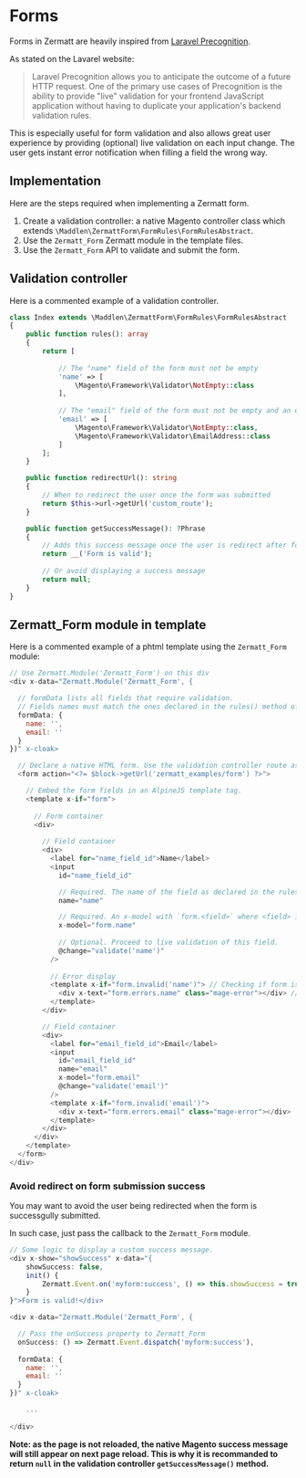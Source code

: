 # Forms

Forms in Zermatt are heavily inspired from [Laravel Precognition](https://laravel.com/docs/precognition).

As stated on the Lavarel website:

> Laravel Precognition allows you to anticipate the outcome of a future HTTP request. One of the primary use cases of Precognition is the ability to provide "live" validation for your frontend JavaScript application without having to duplicate your application's backend validation rules.

This is especially useful for form validation and also allows great user experience by providing (optional) live validation on each input change. The user gets instant error notification when filling a field the wrong way.

## Implementation

Here are the steps required when implementing a Zermatt form.

1. Create a validation controller: a native Magento controller class which extends `\Maddlen\ZermattForm\FormRules\FormRulesAbstract`.
2. Use the `Zermatt_Form` Zermatt module in the template files.
3. Use the `Zermatt_Form` API to validate and submit the form.

## Validation controller

Here is a commented example of a validation controller.

```php
class Index extends \Maddlen\ZermattForm\FormRules\FormRulesAbstract
{
    public function rules(): array
    {
        return [
            
            // The "name" field of the form must not be empty
            'name' => [
                \Magento\Framework\Validator\NotEmpty::class
            ],
            
            // The "email" field of the form must not be empty and an email address
            'email' => [
                \Magento\Framework\Validator\NotEmpty::class, 
                \Magento\Framework\Validator\EmailAddress::class
            ]
        ];
    }

    public function redirectUrl(): string
    {
        // When to redirect the user once the form was submitted
        return $this->url->getUrl('custom_route');
    }

    public function getSuccessMessage(): ?Phrase
    {
        // Adds this success message once the user is redirect after form submission
        return __('Form is valid');
        
        // Or avoid displaying a success message
        return null;
    }
}
```

## Zermatt_Form module in template

Here is a commented example of a phtml template using the `Zermatt_Form` module:

```js
// Use Zermatt.Module('Zermatt_Form') on this div
<div x-data="Zermatt.Module('Zermatt_Form', {

  // formData lists all fields that require validation.
  // Fields names must match the ones declared in the rules() method of the validation controller.
  formData: {
    name: '', 
    email: ''
  }
})" x-cloak>

  // Declare a native HTML form. Use the validation controller route as "action" attribute.
  <form action="<?= $block->getUrl('zermatt_examples/form') ?>">

    // Embed the form fields in an AlpineJS template tag.
    <template x-if="form">
      
      // Form container
      <div>
        
        // Field container
        <div>
          <label for="name_field_id">Name</label>
          <input
            id="name_field_id"

            // Required. The name of the field as declared in the rules() method of the validation controller.
            name="name"

            // Required. An x-model with `form.<field>` where <field> is he name of the field as declared in the rules() method of the validation controller.
            x-model="form.name"
            
            // Optional. Proceed to live validation of this field.
            @change="validate('name')"
          />
          
          // Error display
          <template x-if="form.invalid('name')"> // Checking if form is invalid for a given field
            <div x-text="form.errors.name" class="mage-error"></div> // Display the error returned by the validation controller.
          </template>
        </div>

        // Field container
        <div>
          <label for="email_field_id">Email</label>
          <input
            id="email_field_id"
            name="email"
            x-model="form.email"
            @change="validate('email')"
          />
          <template x-if="form.invalid('email')">
            <div x-text="form.errors.email" class="mage-error"></div>
          </template>
        </div>
      </div>
    </template>
  </form>
</div>
```

### Avoid redirect on form submission success

You may want to avoid the user being redirected when the form is successgully submitted.

In such case, just pass the callback to the `Zermatt_Form` module.

```js
// Some logic to display a custom success message.
<div x-show="showSuccess" x-data="{
    showSuccess: false,
    init() {
        Zermatt.Event.on('myform:success', () => this.showSuccess = true)
    }
}">Form is valid!</div>

<div x-data="Zermatt.Module('Zermatt_Form', {

  // Pass the onSuccess property to Zermatt_Form
  onSuccess: () => Zermatt.Event.dispatch('myform:success'),
  
  formData: {
    name: '',
    email: ''
  }
})" x-cloak>

    ...
    
</div>
```

**Note: as the page is not reloaded, the native Magento success message will still appear on next page reload. This is why it is recommanded to return `null` in the validation controller `getSuccessMessage()` method.** 
